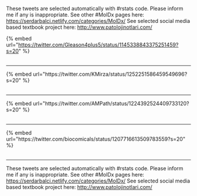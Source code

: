

These tweets are selected automatically with #rstats code. Please inform me if any is inappropriate.
See other #MolDx pages here: https://serdarbalci.netlify.com/categories/MolDx/ 
See selected social media based textbook project here: http://www.patolojinotlari.com/

{% embed url="https://twitter.com/Gleason4plus5/status/1145338843375251459?s=20" %}<br>
<br>
<hr>
{% embed url="https://twitter.com/KMirza/status/1252251586459549696?s=20" %}<br>
<br>
<hr>
{% embed url="https://twitter.com/AMPath/status/1224392524409733120?s=20" %}<br>
<br>
<hr>
{% embed url="https://twitter.com/biocomicals/status/1207716613509783559?s=20" %}<br>
<br>
<hr>


These tweets are selected automatically with #rstats code. Please inform me if any is inappropriate.
See other #MolDx pages here: https://serdarbalci.netlify.com/categories/MolDx/ 
See selected social media based textbook project here: http://www.patolojinotlari.com/
